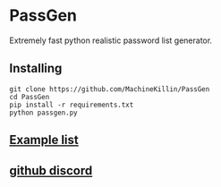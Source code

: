 # PassGen
Extremely fast python realistic password list generator.

## Installing
```
git clone https://github.com/MachineKillin/PassGen
cd PassGen
pip install -r requirements.txt
python passgen.py
```

## [Example list](https://raw.githubusercontent.com/MachineKillin/PassGen/main/example.txt)
## [github discord](https://discord.com/invite/JcAvQc797r)
